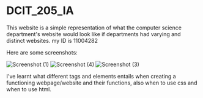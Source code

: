 # DCIT_205_IA
This website is a simple representation of what the computer science department's website would look like if departments had varying and distinct websites.
my ID is 11004282

Here are some screenshots:

![Screenshot (1)](https://github.com/crtvtai/11004282_DCIT205/assets/151786304/f8106d93-d593-4172-8802-7aa3d86a7275)
![Screenshot (4)](https://github.com/crtvtai/11004282_DCIT205/assets/151786304/75317512-1620-4720-890f-ba62676419f5)
![Screenshot (3)](https://github.com/crtvtai/11004282_DCIT205/assets/151786304/a95ed6d5-804c-4dad-97c2-75fef1885664)

I've learnt what different tags and elements entails when creating a functioning webpage/website and their functions, also when to use css and when to use html.
